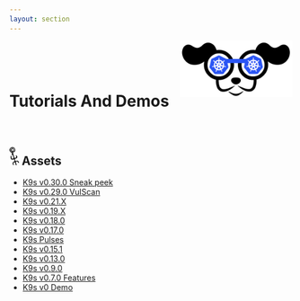 ```yaml
---
layout: section
---
```


[<img src="/assets/k9s.png" align="right" width="200" height="auto"/>](/)

<br/>
<br/>
<br/>

# Tutorials And Demos

<br/>

## <img src="/assets/sections/overview.png" width="auto" height="32"/> Assets

* [K9s v0.30.0 Sneak peek](https://youtu.be/mVBc1XneRJ4)
* [K9s v0.29.0 VulScan](https://youtu.be/ULkl0MsaidU)
* [K9s v0.21.X](https://youtu.be/wG8KCwDAhnw)
* [K9s v0.19.X](https://youtu.be/kj-WverKZ24)
* [K9s v0.18.0](https://www.youtube.com/watch?v=zMnD5e53yRw)
* [K9s v0.17.0](https://www.youtube.com/watch?v=7S33CNLAofk&feature=youtu.be)
* [K9s Pulses](https://asciinema.org/a/UbXKPal6IWpTaVAjBBFmizcGN)
* [K9s v0.15.1](https://youtu.be/7Fx4XQ2ftpM)
* [K9s v0.13.0](https://www.youtube.com/watch?v=qaeR2iK7U0o&t=15s)
* [K9s v0.9.0](https://www.youtube.com/watch?v=bxKfqumjW4I)
* [K9s v0.7.0 Features](https://youtu.be/83jYehwlql8)
* [K9s v0 Demo](https://youtu.be/k7zseUhaXeU)
